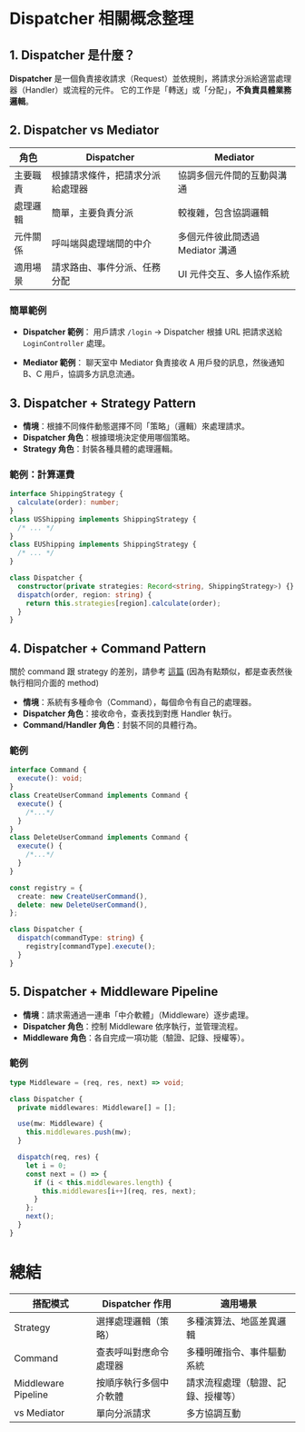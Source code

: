 # Dispatcher 相關概念整理

## 1. Dispatcher 是什麼？

**Dispatcher** 是一個負責接收請求（Request）並依規則，將請求分派給適當處理器（Handler）或流程的元件。
它的工作是「轉送」或「分配」，**不負責具體業務邏輯**。

## 2. Dispatcher vs Mediator

| 角色     | Dispatcher                       | Mediator                         |
| -------- | -------------------------------- | -------------------------------- |
| 主要職責 | 根據請求條件，把請求分派給處理器 | 協調多個元件間的互動與溝通       |
| 處理邏輯 | 簡單，主要負責分派               | 較複雜，包含協調邏輯             |
| 元件關係 | 呼叫端與處理端間的中介           | 多個元件彼此間透過 Mediator 溝通 |
| 適用場景 | 請求路由、事件分派、任務分配     | UI 元件交互、多人協作系統        |

### 簡單範例

- **Dispatcher 範例**：
  用戶請求 `/login` → Dispatcher 根據 URL 把請求送給 `LoginController` 處理。

- **Mediator 範例**：
  聊天室中 Mediator 負責接收 A 用戶發的訊息，然後通知 B、C 用戶，協調多方訊息流通。

## 3. Dispatcher + Strategy Pattern

- **情境**：根據不同條件動態選擇不同「策略」（邏輯）來處理請求。
- **Dispatcher 角色**：根據環境決定使用哪個策略。
- **Strategy 角色**：封裝各種具體的處理邏輯。

### 範例：計算運費

```ts
interface ShippingStrategy {
  calculate(order): number;
}
class USShipping implements ShippingStrategy {
  /* ... */
}
class EUShipping implements ShippingStrategy {
  /* ... */
}

class Dispatcher {
  constructor(private strategies: Record<string, ShippingStrategy>) {}
  dispatch(order, region: string) {
    return this.strategies[region].calculate(order);
  }
}
```

## 4. Dispatcher + Command Pattern

關於 command 跟 strategy 的差別，請參考 [這篇](../../design-patterns/strategy-vs-command.md)
(因為有點類似，都是查表然後執行相同介面的 method)

- **情境**：系統有多種命令（Command），每個命令有自己的處理器。
- **Dispatcher 角色**：接收命令，查表找到對應 Handler 執行。
- **Command/Handler 角色**：封裝不同的具體行為。

### 範例

```ts
interface Command {
  execute(): void;
}
class CreateUserCommand implements Command {
  execute() {
    /*...*/
  }
}
class DeleteUserCommand implements Command {
  execute() {
    /*...*/
  }
}

const registry = {
  create: new CreateUserCommand(),
  delete: new DeleteUserCommand(),
};

class Dispatcher {
  dispatch(commandType: string) {
    registry[commandType].execute();
  }
}
```

## 5. Dispatcher + Middleware Pipeline

- **情境**：請求需通過一連串「中介軟體」（Middleware）逐步處理。
- **Dispatcher 角色**：控制 Middleware 依序執行，並管理流程。
- **Middleware 角色**：各自完成一項功能（驗證、記錄、授權等）。

### 範例

```ts
type Middleware = (req, res, next) => void;

class Dispatcher {
  private middlewares: Middleware[] = [];

  use(mw: Middleware) {
    this.middlewares.push(mw);
  }

  dispatch(req, res) {
    let i = 0;
    const next = () => {
      if (i < this.middlewares.length) {
        this.middlewares[i++](req, res, next);
      }
    };
    next();
  }
}
```

# 總結

| 搭配模式            | Dispatcher 作用        | 適用場景                           |
| ------------------- | ---------------------- | ---------------------------------- |
| Strategy            | 選擇處理邏輯（策略）   | 多種演算法、地區差異邏輯           |
| Command             | 查表呼叫對應命令處理器 | 多種明確指令、事件驅動系統         |
| Middleware Pipeline | 按順序執行多個中介軟體 | 請求流程處理（驗證、記錄、授權等） |
| vs Mediator         | 單向分派請求           | 多方協調互動                       |
